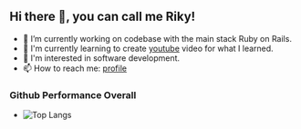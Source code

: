 ## Hi there 👋, you can call me Riky!

- 🌱 I’m currently working on codebase with the main stack Ruby on Rails.
- 🔭 I'm currently learning to create [youtube](https://www.youtube.com/channel/UCxapt1llmYg-UIes2CiM-bg) video for what I learned.
- 👀 I'm interested in software development.
- 📫 How to reach me: [profile](https://www.linkedin.com/in/rikyhidayat/)

### Github Performance Overall

<!-- - ![Riky's github stats](https://github-readme-stats.vercel.app/api?username=rikyhidayat21&show_icons=true&them=cobalt) - -->

<!-- - ![Top Langs](https://github-readme-stats.vercel.app/api/top-langs/?username=rikyhidayat21&layout=compact) -->
- ![Top Langs](https://github-readme-stats.vercel.app/api/top-langs/?username=rikyhidayat21)
<!--
**rikyhidayat21/rikyhidayat21** is a ✨ _special_ ✨ repository because its `README.md` (this file) appears on your GitHub profile.

Here are some ideas to get you started:

- 🔭 I’m currently working on ...
- 🌱 I’m currently learning ...
- 👯 I’m looking to collaborate on ...
- 🤔 I’m looking for help with ...
- 💬 Ask me about ...
- 📫 How to reach me: ...
- 😄 Pronouns: ...
- ⚡ Fun fact: ...
-->
